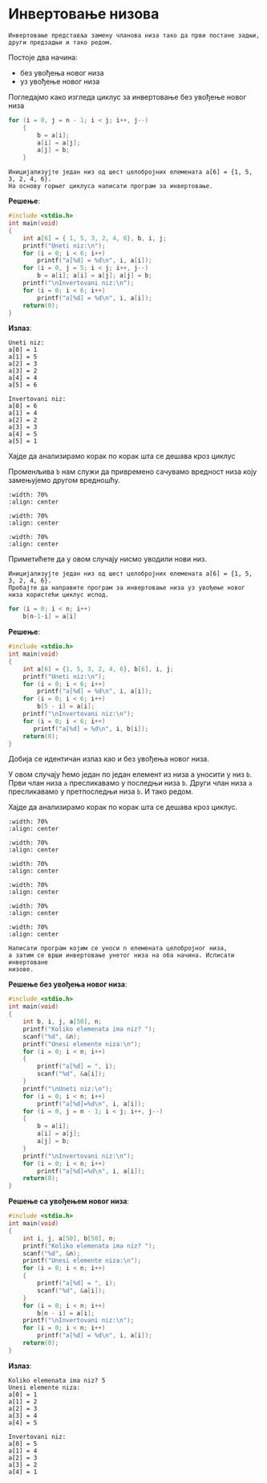 # Инвертовање низова

```{infonote}
Инвертовање представља замену чланова низа тако да први постане задњи, други предзадњи и тако редом.  
```

Постоје два начина:

- без увођења новог низа
- уз увођење новог низа

Погледајмо како изгледа циклус за инвертовање без увођење новог низа

```c
for (i = 0, ј = n - 1; i < j; i++, j--)
    {
        b = a[i];
        a[i] = a[ј];
        a[j] = b;
    }
```

```{questionnote}
Иницијализујте један низ од шест целобројних елемената a[6] = {1, 5, 3, 2, 4, 6}.
На основу горњег циклуса написати програм за инвертовање.
```

**Решење**:

```c
#include <stdio.h> 
int main(void)
{
    int a[6] = { 1, 5, 3, 2, 4, 6}, b, i, j;
    printf("Uneti niz:\n");
    for (i = 0; i < 6; i++)
        printf("a[%d] = %d\n", i, a[i]);
    for (i = 0, j = 5; i < j; i++, j--)
        b = a[i]; a[i] = a[j]; a[j] = b;
    printf("\nInvertovani niz:\n");
    for (i = 0; i < 6; i++)
        printf("a[%d] = %d\n", i, a[i]);
    return(0);
}
```

**Излаз**:

```text
Uneti niz:
a[0] = 1
a[1] = 5
a[2] = 3
a[3] = 2
a[4] = 4
a[5] = 6

Invertovani niz:
a[0] = 6
a[1] = 4
a[2] = 2
a[3] = 3
a[4] = 5
a[5] = 1
```

Хајде да анализирамо корак по корак шта се дешава кроз циклус

Променљива ``b`` нам служи да привремено сачувамо вредност низа коју
замењујемо другом вредношћу.

```{image} images/Picture41.png
:width: 70%
:align: center
```

```{image} images/Picture42.png
:width: 70%
:align: center
```

```{image} images/Picture43.png
:width: 70%
:align: center
```

Приметићете да у овом случају нисмо уводили нови низ.

```{questionnote}
Иницијализујте један низ од шест целобројних елемената a[6] = {1, 5, 3, 2, 4, 6}.
Пробајте да направите програм за инвертовање низа уз увођење новог низа користећи циклус испод.
```

```c
for (i = 0; i < n; i++)
    b[n-1-i] = a[i]
```

**Решење**:

```c
#include <stdio.h> 
int main(void)
{
    int a[6] = {1, 5, 3, 2, 4, 6}, b[6], i, j;
    printf("Uneti niz:\n");
    for (i = 0; i < 6; i++)
        printf("a[%d] = %d\n", i, a[i]);
    for (i = 0; i < 6; i++)
        b[5 - i] = a[i];
    printf("\nInvertovani niz:\n");
    for (i = 0; i < 6; i++)
       printf("a[%d] = %d\n", i, b[i]);
    return(0);
}
```

Добија се идентичан излаз као и без увођења новог низа.

У овом случају ћемо један по један елемент из низа а уносити у низ ``b``. Први
члан низа ``а`` пресликавамо у последњи низа ``b``. Други члан низа ``а`` пресликавамо
у претпоследњи низа ``b``. И тако редом.

Хајде да анализирамо корак по корак шта се дешава кроз циклус.

```{image} images/Picture45.png
:width: 70%
:align: center
```

```{image} images/Picture46.png
:width: 70%
:align: center
```

```{image} images/Picture47.png
:width: 70%
:align: center
```

```{image} images/Picture48.png
:width: 70%
:align: center
```

```{image} images/Picture49.png
:width: 70%
:align: center
```

```{image} images/Picture50.png
:width: 70%
:align: center
```

```{questionnote}
Написати програм којим се уноси n елемената целобројног низа,
а затим се врши инвертовање унетог низа на оба начина. Исписати инвертоване
низове.
```

**Решење без увођења новог низа**:

```c
#include <stdio.h> 
int main(void)
{
    int b, i, j, a[50], n;
    printf("Koliko elemenata ima niz? ");
    scanf("%d", &n);
    printf("Unesi elemente niza:\n");
    for (i = 0; i < n; i++)
    {
        printf("a[%d] = ", i);
        scanf("%d", &a[i]);
    }
    printf("\nUneti niz:\n");
    for (i = 0; i < n; i++)
        printf("a[%d]=%d\n", i, a[i]);
    for (i = 0, j = n - 1; i < j; i++, j--)
    {
        b = a[i];
        a[i] = a[j];
        a[j] = b;
    }
    printf("\nInvertovani niz:\n");
    for (i = 0; i < n; i++)
        printf("a[%d]=%d\n", i, a[i]);
    return(0);
}
```

**Решење са увођењем новог низа**:

```c
#include <stdio.h> 
int main(void)
{
    int i, j, a[50], b[50], n;
    printf("Koliko elemenata ima niz? ");
    scanf("%d", &n);
    printf("Unesi elemente niza:\n");
    for (i = 0; i < n; i++)
    {
        printf("a[%d] = ", i);
        scanf("%d", &a[i]);
    }
    for (i = 0; i < n; i++)
        b[n - i] = a[i];
    printf("\nInvertovani niz:\n");
    for (i = 0; i < n; i++)
        printf("a[%d] = %d\n", i, a[i]);
    return(0);
}
```

**Излаз**:

```text
Koliko elemenata ima niz? 5
Unesi elemente niza:
a[0] = 1
a[1] = 2
a[2] = 3
a[3] = 4
a[4] = 5

Invertovani niz:
a[0] = 5
a[1] = 4
a[2] = 3
a[3] = 2
a[4] = 1
```
